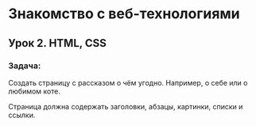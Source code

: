 # Знакомство с веб-технологиями

## Урок 2. HTML, CSS

### Задача:

Создать страницу с рассказом о чём угодно. Например, о себе или о любимом коте.

Страница должна содержать заголовки, абзацы, картинки, списки и ссылки.